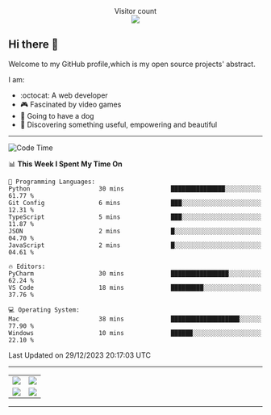 
 <div align="center"> 
  Visitor count<br>
  <img src="https://profile-counter.glitch.me/ross249/count.svg" />
<!--   
  ![visitor badge](https://visitor-badge.glitch.me/badge?page_id=ross249.visitor-badge&left_color=SlateGray&right_color=green&left_text=HelloVisitors) -->
  
</div>

## Hi there :wave:
<p>Welcome to my GitHub profile,which is my open source projects' abstract.</p>
I am:

- :octocat: A web developer
- :video_game: Fascinated by video games 
- :dog: Going to have a dog
- :art: Discovering something useful, empowering and beautiful

---

<!--START_SECTION:waka-->
![Code Time](http://img.shields.io/badge/Code%20Time-569%20hrs%2042%20mins-blue)

📊 **This Week I Spent My Time On** 

```text
💬 Programming Languages: 
Python                   30 mins             ███████████████░░░░░░░░░░   61.77 % 
Git Config               6 mins              ███░░░░░░░░░░░░░░░░░░░░░░   12.31 % 
TypeScript               5 mins              ███░░░░░░░░░░░░░░░░░░░░░░   11.87 % 
JSON                     2 mins              █░░░░░░░░░░░░░░░░░░░░░░░░   04.70 % 
JavaScript               2 mins              █░░░░░░░░░░░░░░░░░░░░░░░░   04.61 % 

🔥 Editors: 
PyCharm                  30 mins             ████████████████░░░░░░░░░   62.24 % 
VS Code                  18 mins             █████████░░░░░░░░░░░░░░░░   37.76 % 

💻 Operating System: 
Mac                      38 mins             ███████████████████░░░░░░   77.90 % 
Windows                  10 mins             ██████░░░░░░░░░░░░░░░░░░░   22.10 % 
```


 Last Updated on 29/12/2023 20:17:03 UTC
<!--END_SECTION:waka-->

---

<table align="center" width="100%">
	
  <tr>
    <td align="center" width="50%">
      <img align="center" src="https://stats.justsong.cn/api/leetcode/?username=JimLuo_" />
    </td>
    <td align="center" width="50%">
      <img align="center" src="https://github-readme-stats.vercel.app/api?username=Ross249&show_icons=true&theme=solarized-light" />
    </td>
  </tr>
  <tr>
          <td align="center">
            <img align="center" src="https://github-readme-stats.vercel.app/api/top-langs/?username=Ross249&langs_count=8&layout=compact&theme=solarized-light" />
          </td>
    <td align="center">
      <img align="center" src="https://github-readme-streak-stats.herokuapp.com/?user=namyakhan&theme=solarized-light&hide_border=false" />
    </td>
  </tr>
</table>

---
<!--
<div style="display: inline-block;width: 50%;">
		<div style="display: inline-block">
			<img align="center" src="https://github-readme-stats.vercel.app/api/top-langs/?username=Ross249&langs_count=6&layout=compact&theme=solarized-light" />
		</div>
		<div style="display: inline-block">
			<img align="center" src="https://github-readme-stats.vercel.app/api?username=Ross249&show_icons=true&theme=solarized-light" />
		</div> 
 		<div>
			<img align="center" src="https://github-readme-streak-stats.herokuapp.com/?user=namyakhan&theme=solarized-light&hide_border=false" />
		</div> 
	</div> -->
<!-- <a href="#">
  <img align="center" src="https://stats.justsong.cn/api/leetcode/?username=ross249&cn=true" />
</a>
<a href="#">
  <img align="center" src="https://stats.justsong.cn/api/juejin?id=4125023360530574" />
</a> -->

<!-- ![Snake animation](https://github.com/Ross249/Ross249/blob/output/github-contribution-grid-snake.svg) -->
